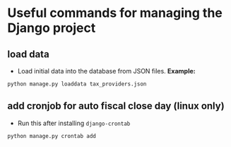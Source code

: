 # Useful commands for managing the Django project
## load data
- Load initial data into the database from JSON files. **Example:**
``` bash
python manage.py loaddata tax_providers.json
```
## add cronjob for auto fiscal close day (linux only)
- Run this after installing `django-crontab`
``` bash
python manage.py crontab add
```
